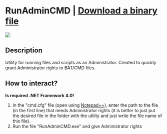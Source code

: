 # RunAdminCMD | [Download a binary file](https://github.com/Zalexanninev15/RunAdminCMD/releases/download/1.0/RunAdminCMD.zip)
![](https://i.imgur.com/NZpREOk.png)
## Description
Utility for running files and scripts as an Administrator. Created to quickly grant Administrator rights to BAT/CMD files.
## How to interact?
**Is required .NET Framework 4.0!**
1. In the "cmd.cfg" file (open using [Notepad++](https://notepad-plus-plus.org/)), enter the path to the file (in the first line) that needs Administrator rights (it is better to just put the desired file in the folder with the utility and just write the file name of this file).
2. Run the file "RunAdminCMD.exe" and give Administrator rights
